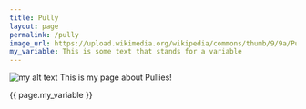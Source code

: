 ```yaml
---
title: Pully
layout: page
permalink: /pully
image_url: https://upload.wikimedia.org/wikipedia/commons/thumb/9/9a/PulleyShip.JPG/440px-PulleyShip.JPG
my_variable: This is some text that stands for a variable
---
```

<img src="{{ page.image_url }}" alt="my alt text">
This is my page about Pullies!

{{ page.my_variable }}